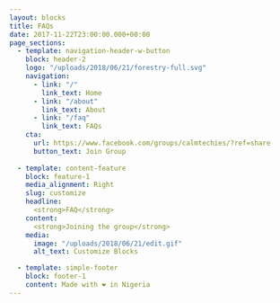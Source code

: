 ```yaml
---
layout: blocks
title: FAQs
date: 2017-11-22T23:00:00.000+00:00
page_sections:
  - template: navigation-header-w-button
    block: header-2
    logo: "/uploads/2018/06/21/forestry-full.svg"
    navigation:
      - link: "/"
        link_text: Home
      - link: "/about"
        link_text: About
      - link: "/faq"
        link_text: FAQs
    cta:
      url: https://www.facebook.com/groups/calmtechies/?ref=share
      button_text: Join Group
  
  - template: content-feature
    block: feature-1
    media_alignment: Right
    slug: customize
    headline:
      <strong>FAQ</strong>
    content:
      <strong>Joining the group</strong>
    media:
      image: "/uploads/2018/06/21/edit.gif"
      alt_text: Customize Blocks

  - template: simple-footer
    block: footer-1
    content: Made with ❤︎ in Nigeria
---
```

